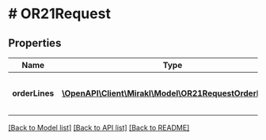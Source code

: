 # # OR21Request

## Properties

Name | Type | Description | Notes
------------ | ------------- | ------------- | -------------
**orderLines** | [**\OpenAPI\Client\Mirakl\Model\OR21RequestOrderLines[]**](OR21RequestOrderLines.md) | List of representations of order line for acceptance | [optional]

[[Back to Model list]](../../README.md#models) [[Back to API list]](../../README.md#endpoints) [[Back to README]](../../README.md)
